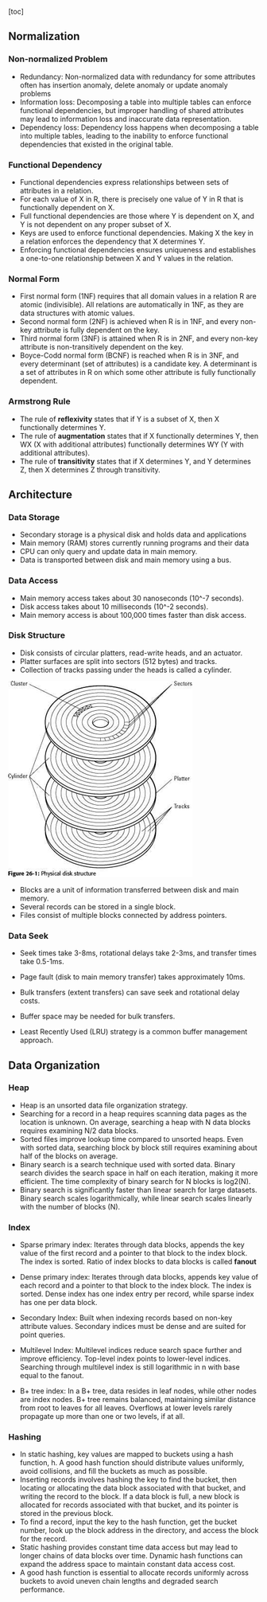 [toc]

## Normalization

### Non-normalized Problem

- Redundancy: Non-normalized data with redundancy for some attributes often has insertion anomaly, delete anomaly or update anomaly problems
- Information loss: Decomposing a table into multiple tables can enforce functional dependencies, but improper handling of shared attributes may lead to information loss and inaccurate data representation.
- Dependency loss: Dependency loss happens when decomposing a table into multiple tables, leading to the inability to enforce functional dependencies that existed in the original table.

### Functional Dependency

- Functional dependencies express relationships between sets of attributes in a relation.
- For each value of X in R, there is precisely one value of Y in R that is functionally dependent on X.
- Full functional dependencies are those where Y is dependent on X, and Y is not dependent on any proper subset of X.
- Keys are used to enforce functional dependencies. Making X the key in a relation enforces the dependency that X determines Y.
- Enforcing functional dependencies ensures uniqueness and establishes a one-to-one relationship between X and Y values in the relation.

### Normal Form

- First normal form (1NF) requires that all domain values in a relation R are atomic (indivisible). All relations are automatically in 1NF, as they are data structures with atomic values.
- Second normal form (2NF) is achieved when R is in 1NF, and every non-key attribute is fully dependent on the key.
- Third normal form (3NF) is attained when R is in 2NF, and every non-key attribute is non-transitively dependent on the key.
- Boyce-Codd normal form (BCNF) is reached when R is in 3NF, and every determinant (set of attributes) is a candidate key. A determinant is a set of attributes in R on which some other attribute is fully functionally dependent.

### Armstrong Rule

- The rule of **reflexivity** states that if Y is a subset of X, then X functionally determines Y.
- The rule of **augmentation** states that if X functionally determines Y, then WX (X with additional attributes) functionally determines WY (Y with additional attributes).
- The rule of **transitivity** states that if X determines Y, and Y determines Z, then X determines Z through transitivity.

## Architecture

### Data Storage

- Secondary storage is a physical disk and holds data and applications
- Main memory (RAM) stores currently running programs and their data
- CPU can only query and update data in main memory.
- Data is transported between disk and main memory using a bus.

### Data Access

- Main memory access takes about 30 nanoseconds (10^-7 seconds).
- Disk access takes about 10 milliseconds (10^-2 seconds).
- Main memory access is about 100,000 times faster than disk access.

### Disk Structure

- Disk consists of circular platters, read-write heads, and an actuator.
- Platter surfaces are split into sectors (512 bytes) and tracks.
- Collection of tracks passing under the heads is called a cylinder.

![An Overview of Disk Structure - Administration Practice Windows Server 2003](../../Images/1783_2454_329-fat32-file-system.jpg)

- Blocks are a unit of information transferred between disk and main memory.
- Several records can be stored in a single block.
- Files consist of multiple blocks connected by address pointers.

### Data Seek

- Seek times take 3-8ms, rotational delays take 2-3ms, and transfer times take 0.5-1ms.
- Page fault (disk to main memory transfer) takes approximately 10ms.
- Bulk transfers (extent transfers) can save seek and rotational delay costs.

- Buffer space may be needed for bulk transfers.
- Least Recently Used (LRU) strategy is a common buffer management approach.

## Data Organization

### Heap

- Heap is an unsorted data file organization strategy.
- Searching for a record in a heap requires scanning data pages as the location is unknown. On average, searching a heap with N data blocks requires examining N/2 data blocks.
- Sorted files improve lookup time compared to unsorted heaps. Even with sorted data, searching block by block still requires examining about half of the blocks on average.
- Binary search is a search technique used with sorted data. Binary search divides the search space in half on each iteration, making it more efficient. The time complexity of binary search for N blocks is log2(N).
- Binary search is significantly faster than linear search for large datasets. Binary search scales logarithmically, while linear search scales linearly with the number of blocks (N).

### Index

- Sparse primary index: Iterates through data blocks, appends the key value of the first record and a pointer to that block to the index block. The index is sorted. Ratio of index blocks to data blocks is called **fanout**
- Dense primary index: Iterates through data blocks, appends key value of each record and a pointer to that block to the index block. The index is sorted. Dense index has one index entry per record, while sparse index has one per data block.
- Secondary Index: Built when indexing records based on non-key attribute values. Secondary indices must be dense and are suited for point queries.

- Multilevel Index: Multilevel indices reduce search space further and improve efficiency. Top-level index points to lower-level indices. Searching through multilevel index is still logarithmic in n with base equal to the fanout.
- B+ tree index: In a B+ tree, data resides in leaf nodes, while other nodes are index nodes. B+ tree remains balanced, maintaining similar distance from root to leaves for all leaves. Overflows at lower levels rarely propagate up more than one or two levels, if at all.

### Hashing

- In static hashing, key values are mapped to buckets using a hash function, h. A good hash function should distribute values uniformly, avoid collisions, and fill the buckets as much as possible.
- Inserting records involves hashing the key to find the bucket, then locating or allocating the data block associated with that bucket, and writing the record to the block. If a data block is full, a new block is allocated for records associated with that bucket, and its pointer is stored in the previous block.
- To find a record, input the key to the hash function, get the bucket number, look up the block address in the directory, and access the block for the record.
- Static hashing provides constant time data access but may lead to longer chains of data blocks over time. Dynamic hash functions can expand the address space to maintain constant data access cost.
- A good hash function is essential to allocate records uniformly across buckets to avoid uneven chain lengths and degraded search performance.
